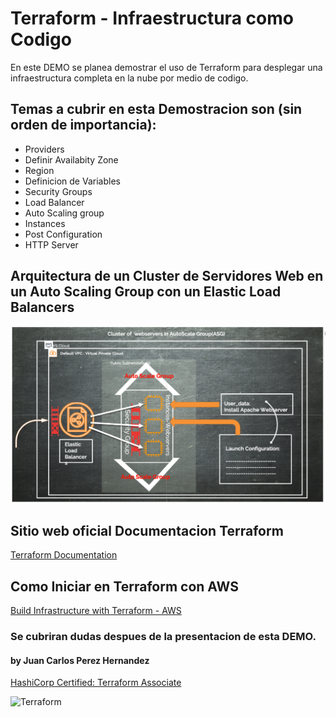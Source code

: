 # **Terraform - Infraestructura como Codigo**

En este DEMO se planea demostrar el uso de Terraform para desplegar una infraestructura completa en la nube por medio de codigo.

## Temas a cubrir en esta Demostracion son (sin orden de importancia):

- Providers
- Definir Availabity Zone
- Region
- Definicion de Variables
- Security Groups
- Load Balancer
- Auto Scaling group
- Instances
- Post Configuration
- HTTP Server

## Arquitectura de un Cluster de Servidores Web en un Auto Scaling Group con un Elastic Load Balancers
![Diagrama](images/Load_Balancer_Diagram.png)

## Sitio web oficial Documentacion Terraform
[Terraform Documentation](https://www.terraform.io/docs/index.html)

## Como Iniciar en Terraform con AWS
[Build Infrastructure with Terraform - AWS](https://learn.hashicorp.com/tutorials/terraform/aws-build)

### Se cubriran dudas despues de la presentacion de esta DEMO.

#### **by Juan Carlos Perez Hernandez**
[HashiCorp Certified: Terraform  Associate](https://www.youracclaim.com/badges/b2027591-4319-4a51-ad77-b1ac902ea3a2/public_url)

![Terraform](https://images.youracclaim.com/size/340x340/images/5b075140-d286-4c8a-9be9-2b87f9e10839/Terraform-Associate-Badge.png)
